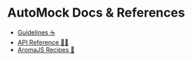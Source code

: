 # AutoMock Docs & References

* [Guidelines ☕](mock-decorator.md)
* [API Reference 👨‍🔬](mock-factory.md)
* [AromaJS Recipes 🧾](recipes.md)
